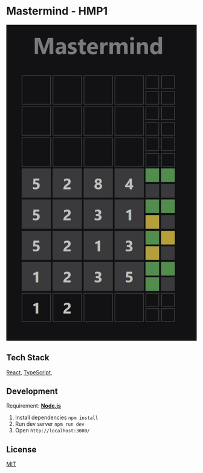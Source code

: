 # Mastermind - HMP1
![Screenshot](screenshot.jpg)
## Tech Stack
[React](https://reactjs.org/),
[TypeScript](https://typescriptlang.org/),
## Development
Requirement: [**Node.js**](https://nodejs.org/)
1. Install dependencies `npm install`
2. Run dev server `npm run dev`
3. Open `http://localhost:3000/`
## License
[MIT](LICENSE)